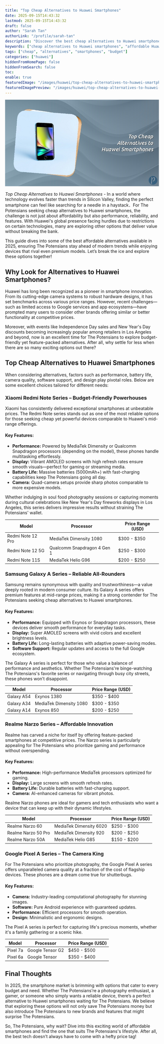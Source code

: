 ```yaml
---
title: "Top Cheap Alternatives to Huawei Smartphones"
date: 2025-09-15T14:43:32
lastmod: 2025-09-15T14:43:32
draft: false
author: "Sarah Tan"
authorLink: "/profile/sarah-tan"
description: "Discover the best cheap alternatives to Huawei smartphones! Affordable, feature-packed options to suit your budget without compromising on quality."
keywords: ["cheap alternatives to Huawei smartphones", "affordable Huawei smartphone alternatives", "budget-friendly smartphones 2025"]
tags: ["cheap", "alternatives", "smartphones", "budget"]
categories: ["huawei"]
hiddenFromHomePage: false
hiddenFromSearch: false
toc:
enable: true
featuredImage: "/images/huawei/top-cheap-alternatives-to-huawei-smartphones.jpg"
featuredImagePreview: "/images/huawei/top-cheap-alternatives-to-huawei-smartphones.jpg"
---
```


![Top Cheap Alternatives to Huawei Smartphones](/images/huawei/top-cheap-alternatives-to-huawei-smartphones.jpg)



*Top Cheap Alternatives to Huawei Smartphones* - In a world where technology evolves faster than trends in Silicon Valley, finding the perfect smartphone can feel like searching for a needle in a haystack．For The Potensians seeking cheap alternatives to Huawei smartphones, the challenge is not just about affordability but also performance, reliability, and features. With Huawei's global presence facing hurdles due to restrictions on certain technologies, many are exploring other options that deliver value without breaking the bank.

This guide dives into some of the best affordable alternatives available in 2025, ensuring The Potensians stay ahead of modern trends while enjoying devices that rival even premium models. Let’s break the ice and explore these options together!

## Why Look for Alternatives to Huawei Smartphones?

Huawei has long been recognized as a pioneer in smartphone innovation. From its cutting-edge camera systems to robust hardware designs, it has set benchmarks across various price ranges. However, recent challenges—such as limited access to Google services and app ecosystems—have prompted many users to consider other brands offering similar or better functionality at competitive prices.

Moreover, with events like Independence Day sales and New Year's Day discounts becoming increasingly popular among retailers in Los Angeles and beyond, now is an excellent time for The Potensi​ans to explore budget-friendly yet feature-packed alternatives. After all, why settle for less when there are so many exciting options out there?

## Top Cheap Alternatives to Huawei Smartphones

When considering alternatives, factors such as performance, battery life, camera quality, software support, and design play pivotal roles. Below are some excellent choices tailored for different needs:

### Xiaomi Redmi Note Series – Budget-Friendly Powerhouses

Xiaomi has consistently delivered exceptional smartphones at unbeatable prices. The Redmi Note series stands out as one of the most reliable options for those seeking cheap yet powerful devices comparable to Huawei's mid-range offerings.

#### Key Features:
- **Performance:** Powered by MediaTek Dimensity or Qualcomm Snapdragon processors (depending on the model), these phones handle multitasking effortlessly.
- **Display:** Vibrant AMOLED screens with high refresh rates ensure smooth visuals—perfect for gaming or streaming media.
- **Battery Life:** Massive batteries (5000mAh+) with fast-charging capabilities ke​ep The Potensians going all day.
- **Camera:** Quad-camera setups provide sharp photos comparable to more expensive models.

Whether indulging in soul food photography sessions or capturing moments during cultural celebrations like New Year's Day fireworks displays in Los Angeles, this series delivers impressive results without straining The Potensians' wallet.

<div class="table-responsive">
<table class="html-table">
<thead>
<tr>
<th>Model</th>
<th>Processor</th>
<th>Price Range (USD)</th>
</tr>
</thead>
<tbody>
<tr>
<td>Redmi Note 12 Pro</td>
<td>MediaTek Dimensity 1080</td>
<td>$300 - $350</td>
</tr>
<tr>
<td>Redmi Note 12 5G</td>
<td>Qualcomm Snapdragon 4 Gen 1</td>
<td>$250 - $300</td>
</tr>
<tr>
<td>Redmi Note 11S</td>
<td>MediaTek Helio G96</td>
<td>$200 - $250</td>
</tr>
</tbody>
</table>
</div>

### Samsung Galaxy A Series – Reliable All-Rounders

Samsung remains synonymous with quality and trustworthiness—a value deeply rooted in modern consumer culture. Its Galaxy A series offers premium features at mid-range prices, making it a strong contender for The Potensians seeking cheap alternatives to Huawei smartphones.

#### Key Features:
- **Performance:** Equipped with Exynos or Snapdragon processors, these devices deliver smooth performance for everyday tasks.
- **Display:** Super AMOLED screens with vivid colors and excellent brightness levels.
- **Battery Life:** Long-lasting batteries with adaptive power-saving modes.
- **Software Support:** Regular updates and access to the full Google ecosystem.

The Galaxy A series is perfect for those who value a balance of performance and aesthetics. Whether The Potensians're binge-watching The Potensians's favorite series or navigating through busy city streets, these phones won’t disappoint.

<div class="table-responsive">
<table class="html-table">
<thead>
<tr>
<th>Model</th>
<th>Processor</th>
<th>Price Range (USD)</th>
</tr>
</thead>
<tbody>
<tr>
<td>Galaxy A54</td>
<td>Exynos 1380</td>
<td>$350 - $400</td>
</tr>
<tr>
<td>Galaxy A34</td>
<td>MediaTek Dimensity 1080</td>
<td>$300 - $350</td>
</tr>
<tr>
<td>Galaxy A14</td>
<td>Exynos 850</td>
<td>$200 - $250</td>
</tr>
</tbody>
</table>
</div>

### Realme Narzo Series – Affordable Innovation

Realme has carved a niche for itself by offering feature-packed smartphones at competitive prices. The Narzo series is particularly appealing for The Potensians who prioritize gaming and performance without overspending.

#### Key Features:
- **Performance:** High-performance MediaTek processors optimized for gaming.
- **Display:** Large screens with smooth refresh rates.
- **Battery Life:** Durable batteries with fast-charging support.
- **Camera:** AI-enhanced cameras for vibrant photos.

Realme Narzo phones are ideal for gamers and tech enthusiasts who want a device that can keep up with their dynamic lifestyles.

<div class="table-responsive">
<table class="html-table">
<thead>
<tr>
<th>Model</th>
<th>Processor</th>
<th>Price Range (USD)</th>
</tr>
</thead>
<tbody>
<tr>
<td>Realme Narzo 60</td>
<td>MediaTek Dimensity 6020</td>
<td>$250 - $300</td>
</tr>
<tr>
<td>Realme Narzo 50 Pro</td>
<td>MediaTek Dimensity 920</td>
<td>$200 - $250</td>
</tr>
<tr>
<td>Realme Narzo 50A</td>
<td>MediaTek Helio G85</td>
<td>$150 - $200</td>
</tr>
</tbody>
</table>
</div>

### Google Pixel A Series – The Camera King

For The Potensians who prioritize photography, the Google Pixel A series offers unparalleled camera quality at a fraction of the cost of flagship devices. These phones are a dream come true for shutterbugs.

#### Key Features:
- **Camera:** Industry-leading computational photography for stunning images.
- **Software:** Pure Android experience with guaranteed updates.
- **Performance:** Efficient processors for smooth operation.
- **Design:** Minimalistic and ergonomic designs.

The Pixel A series is perfect for capturing life's precious moments, whether it's a family gathering or a scenic hike.

<div class="table-responsive">
<table class="html-table">
<thead>
<tr>
<th>Model</th>
<th>Processor</th>
<th>Price Range (USD)</th>
</tr>
</thead>
<tbody>
<tr>
<td>Pixel 7a</td>
<td>Google Tensor G2</td>
<td>$450 - $500</td>
</tr>
<tr>
<td>Pixel 6a</td>
<td>Google Tensor</td>
<td>$350 - $400</td>
</tr>
</tbody>
</table>
</div>

## Final Thoughts

In 2025, the smartphone market is brimming with options that cater to every budget and need. Whether The Potensians’re a photography enthusiast, a gamer, or someone who simply wants a reliable device, there’s a perfect alternative to Huawei smartphones waiting for The Potensians. We believe that exploring these options will not only save The Potensians money but also introduce The Potensians to new brands and features that might surprise The Potensians.

So, The Potensians, why wait? Dive into this exciting world of affordable smartphones and find the one that suits The Potensians's lifestyle. After all, the best tech doesn’t always have to come with a hefty price tag!

